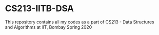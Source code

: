 # CS213-IITB-DSA
This repository contains all my codes as a part of CS213 - Data Structures and Algorithms at IIT, Bombay Spring 2020
